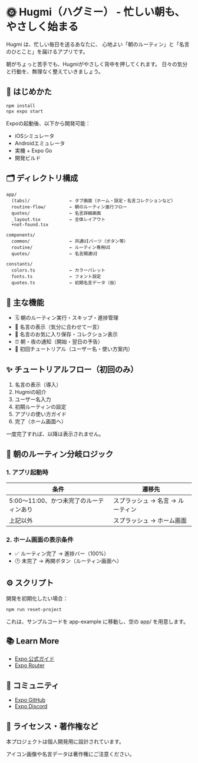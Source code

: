 # 🌞 Hugmi（ハグミー） - 忙しい朝も、やさしく始まる

Hugmi は、忙しい毎日を送るあなたに、
心地よい「朝のルーティン」と「名言のひとこと」を届けるアプリです。

朝がちょっと苦手でも、Hugmiがやさしく背中を押してくれます。
日々の気分と行動を、無理なく整えていきましょう。

## 🚀 はじめかた

```bash
npm install
npx expo start
```

Expoの起動後、以下から開発可能：

- iOSシミュレータ
- Androidエミュレータ
- 実機 + Expo Go
- 開発ビルド

## 🗂 ディレクトリ構成

```
app/
  (tabs)/               ← タブ画面（ホーム・設定・名言コレクションなど）
  routine-flow/         ← 朝のルーティン進行フロー
  quotes/               ← 名言詳細画面
  _layout.tsx           ← 全体レイアウト
  +not-found.tsx

components/
  common/               ← 共通UIパーツ（ボタン等）
  routine/              ← ルーティン専用UI
  quotes/               ← 名言関連UI

constants/
  colors.ts             ← カラーパレット
  fonts.ts              ← フォント設定
  quotes.ts             ← 初期名言データ（仮）
```

## 🌼 主な機能

- 🗓 朝のルーティン実行・スキップ・進捗管理
- 💬 名言の表示（気分に合わせて一言）
- 🤍 名言のお気に入り保存・コレクション表示
- ⏰ 朝・夜の通知（開始・翌日の予告）
- 🧭 初回チュートリアル（ユーザー名・使い方案内）

## ✨ チュートリアルフロー（初回のみ）

1. 名言の表示（導入）
2. Hugmiの紹介
3. ユーザー名入力
4. 初期ルーティンの設定
5. アプリの使い方ガイド
6. 完了（ホーム画面へ）

一度完了すれば、以降は表示されません。

## 🔄 朝のルーティン分岐ロジック

### 1. アプリ起動時

| 条件 | 遷移先 |
| ---- | ------ |
| 5:00〜11:00、かつ未完了のルーティンあり | スプラッシュ → 名言 → ルーティン |
| 上記以外 | スプラッシュ → ホーム画面 |

### 2. ホーム画面の表示条件

- ✅ ルーティン完了 → 進捗バー（100%）
- 🕒 未完了 → 再開ボタン（ルーティン画面へ）

## ⚙️ スクリプト

開発を初期化したい場合：

```bash
npm run reset-project
```

これは、サンプルコードを app-example に移動し、空の app/ を用意します。

## 📚 Learn More

- [Expo 公式ガイド](https://docs.expo.dev/)
- [Expo Router](https://docs.expo.dev/router/introduction/)

## 🧡 コミュニティ

- [Expo GitHub](https://github.com/expo/expo)
- [Expo Discord](https://chat.expo.dev)

## 📄 ライセンス・著作権など

本プロジェクトは個人開発用に設計されています。

アイコン画像や名言データは著作権にご注意ください。

